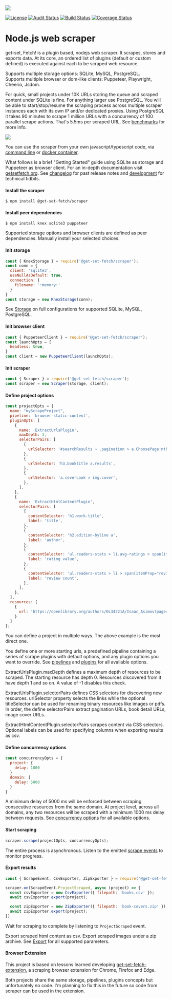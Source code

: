 <img src="https://get-set-fetch.github.io/get-set-fetch/logo.png">

[![License](https://img.shields.io/badge/license-MIT-brightgreen.svg?style=flat)](https://github.com/get-set-fetch/scraper/blob/main/LICENSE)
[![Audit Status](https://github.com/get-set-fetch/scraper/workflows/audit/badge.svg)](https://github.com/get-set-fetch/scraper/actions?query=workflow%3Aaudit)
[![Build Status](https://github.com/get-set-fetch/scraper/workflows/test/badge.svg)](https://github.com/get-set-fetch/scraper/actions?query=workflow%3Atest)
[![Coverage Status](https://coveralls.io/repos/github/get-set-fetch/scraper/badge.svg?branch=main)](https://coveralls.io/github/get-set-fetch/scraper?branch=main)

# Node.js web scraper

get-set, Fetch! is a plugin based, nodejs web scraper. It scrapes, stores and exports data. At its core, an ordered list of plugins (default or custom defined) is executed against each to be scraped web resource.

Supports multiple storage options: SQLite, MySQL, PostgreSQL.  
Supports multiple browser or dom-like clients: Puppeteer, Playwright, Cheerio, Jsdom. 

For quick, small projects under 10K URLs storing the queue and scraped content under SQLite is fine. For anything larger use PostgreSQL. You will be able to start/stop/resume the scraping process across multiple scraper instances each with its own IP and/or dedicated proxies. Using PostgreSQL it takes 90 minutes to scrape 1 million URLs with a concurrency of 100 parallel scrape actions. That's 5.5ms per scraped URL. See [benchmarks](https://github.com/get-set-fetch/benchmarks) for more info.

<img src="https://get-set-fetch.github.io/benchmarks/charts/v0.8.0-pg-total-exec-time-1e+6-web.png">

You can use the scraper from your own javascript/typescript code, via [command line](https://www.getsetfetch.org/node/command-line.html) or [docker container](https://www.getsetfetch.org/node/docker.html).

What follows is a brief "Getting Started" guide using SQLite as storage and Puppeteer as browser client. For an in-depth documentation visit [getsetfetch.org](https://www.getsetfetch.org). See [changelog](changelog.md) for past release notes and [development](development.md) for technical tidbits.

#### Install the scraper
```
$ npm install @get-set-fetch/scraper
```

#### Install peer dependencies
```
$ npm install knex sqlite3 puppeteer
```
Supported storage options and browser clients are defined as peer dependencies. Manually install your selected choices.

#### Init storage
```js
const { KnexStorage } = require('@get-set-fetch/scraper');
const conn = {
  client: 'sqlite3',
  useNullAsDefault: true,
  connection: {
    filename: ':memory:'
  }
}
const storage = new KnexStorage(conn);
```
See [Storage](https://www.getsetfetch.org/node/storage.html) on full configurations for supported SQLite, MySQL, PostgreSQL.

#### Init browser client
```js
const { PuppeteerClient } = require('@get-set-fetch/scraper');
const launchOpts = {
  headless: true,
}
const client = new PuppeteerClient(launchOpts);
```

#### Init scraper
```js
const { Scraper } = require('@get-set-fetch/scraper');
const scraper = new Scraper(storage, client);
```

#### Define project options
```js
const projectOpts = {
  name: "myScrapeProject",
  pipeline: 'browser-static-content',
  pluginOpts: [
    {
      name: 'ExtractUrlsPlugin',
      maxDepth: 3,
      selectorPairs: [
        {
          urlSelector: '#searchResults ~ .pagination > a.ChoosePage:nth-child(2)',
        },
        {
          urlSelector: 'h3.booktitle a.results',
        },
        {
          urlSelector: 'a.coverLook > img.cover',
        },
      ],
    },
    {
      name: 'ExtractHtmlContentPlugin',
      selectorPairs: [
        {
          contentSelector: 'h1.work-title',
          label: 'title',
        },
        {
          contentSelector: 'h2.edition-byline a',
          label: 'author',
        },
        {
          contentSelector: 'ul.readers-stats > li.avg-ratings > span[itemProp="ratingValue"]',
          label: 'rating value',
        },
        {
          contentSelector: 'ul.readers-stats > li > span[itemProp="reviewCount"]',
          label: 'review count',
        },
      ],
    },
  ],
  resources: [
    {
      url: 'https://openlibrary.org/authors/OL34221A/Isaac_Asimov?page=1'
    }
  ]
};
```
You can define a project in multiple ways. The above example is the most direct one.

You define one or more starting urls, a predefined pipeline containing a series of scrape plugins with default options, and any plugin options you want to override. See [pipelines](https://www.getsetfetch.org/node/pipelines.html) and [plugins](https://www.getsetfetch.org/node/plugins.html) for all available options.

ExtractUrlsPlugin.maxDepth defines a maximum depth of resources to be scraped. The starting resource has depth 0. Resources discovered from it have depth 1 and so on. A value of -1 disables this check.

ExtractUrlsPlugin.selectorPairs defines CSS selectors for discovering new resources. urlSelector property selects the links while the optional titleSelector can be used for renaming binary resources like images or pdfs. In order, the define selectorPairs extract pagination URLs, book detail URLs, image cover URLs.

ExtractHtmlContentPlugin.selectorPairs scrapes content via CSS selectors. Optional labels can be used for specifying columns when exporting results as csv.

#### Define concurrency options
```js
const concurrencyOpts = {
  project: {
    delay: 1000
  }
  domain: {
    delay: 5000
  }
}
```
A minimum delay of 5000 ms will be enforced between scraping consecutive resources from the same domain. At project level, across all domains, any two resources will be scraped with a minimum 1000 ms delay between requests. See [concurrency options](https://www.getsetfetch.org/node/scrape.html#concurrency-options) for all available options.

#### Start scraping
```js
scraper.scrape(projectOpts, concurrencyOpts);
```
The entire process is asynchronous. Listen to the emitted [scrape events](https://www.getsetfetch.org/node/scrape.html#scrape-events) to monitor progress.

#### Export results
```js
const { ScrapeEvent, CsvExporter, ZipExporter } = require('@get-set-fetch/scraper');

scraper.on(ScrapeEvent.ProjectScraped, async (project) => {
  const csvExporter = new CsvExporter({ filepath: 'books.csv' });
  await csvExporter.export(project);

  const zipExporter = new ZipExporter({ filepath: 'book-covers.zip' });
  await zipExporter.export(project);
})
```
Wait for scraping to complete by listening to `ProjectScraped` event.

Export scraped html content as csv. Export scraped images under a zip archive. See [Export](https://www.getsetfetch.org/node/export.html) for all supported parameters.


#### Browser Extension
This project is based on lessons learned developing [get-set-fetch-extension](https://github.com/get-set-fetch/extension), a scraping browser extension for Chrome, Firefox and Edge.

Both projects share the same storage, pipelines, plugins concepts but unfortunately no code. I'm planning to fix this in the future so code from scraper can be used in the extension. 